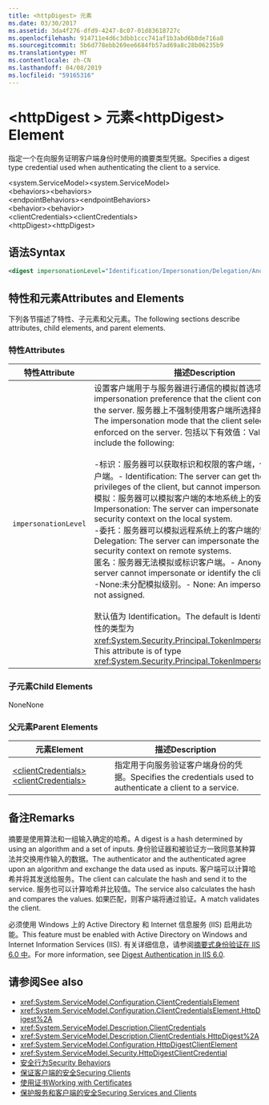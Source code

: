 ```yaml
---
title: <httpDigest> 元素
ms.date: 03/30/2017
ms.assetid: 3da4f276-dfd9-4247-8c07-01d83618727c
ms.openlocfilehash: 914711e4d6c3dbb1ccc741af1b3abd6b8de716a8
ms.sourcegitcommit: 5b6d778ebb269ee6684fb57ad69a8c28b06235b9
ms.translationtype: MT
ms.contentlocale: zh-CN
ms.lasthandoff: 04/08/2019
ms.locfileid: "59165316"
---
```

# <a name="httpdigest-element"></a><span data-ttu-id="9450f-102">\<httpDigest > 元素</span><span class="sxs-lookup"><span data-stu-id="9450f-102">\<httpDigest> Element</span></span>
<span data-ttu-id="9450f-103">指定一个在向服务证明客户端身份时使用的摘要类型凭据。</span><span class="sxs-lookup"><span data-stu-id="9450f-103">Specifies a digest type credential used when authenticating the client to a service.</span></span>  
  
 <span data-ttu-id="9450f-104">\<system.ServiceModel></span><span class="sxs-lookup"><span data-stu-id="9450f-104">\<system.ServiceModel></span></span>  
<span data-ttu-id="9450f-105">\<behaviors></span><span class="sxs-lookup"><span data-stu-id="9450f-105">\<behaviors></span></span>  
<span data-ttu-id="9450f-106">\<endpointBehaviors></span><span class="sxs-lookup"><span data-stu-id="9450f-106">\<endpointBehaviors></span></span>  
<span data-ttu-id="9450f-107">\<behavior></span><span class="sxs-lookup"><span data-stu-id="9450f-107">\<behavior></span></span>  
<span data-ttu-id="9450f-108">\<clientCredentials></span><span class="sxs-lookup"><span data-stu-id="9450f-108">\<clientCredentials></span></span>  
<span data-ttu-id="9450f-109">\<httpDigest></span><span class="sxs-lookup"><span data-stu-id="9450f-109">\<httpDigest></span></span>  
  
## <a name="syntax"></a><span data-ttu-id="9450f-110">语法</span><span class="sxs-lookup"><span data-stu-id="9450f-110">Syntax</span></span>  
  
```xml  
<digest impersonationLevel="Identification/Impersonation/Delegation/Anonymous/None" />
```  
  
## <a name="attributes-and-elements"></a><span data-ttu-id="9450f-111">特性和元素</span><span class="sxs-lookup"><span data-stu-id="9450f-111">Attributes and Elements</span></span>  
 <span data-ttu-id="9450f-112">下列各节描述了特性、子元素和父元素。</span><span class="sxs-lookup"><span data-stu-id="9450f-112">The following sections describe attributes, child elements, and parent elements.</span></span>  
  
### <a name="attributes"></a><span data-ttu-id="9450f-113">特性</span><span class="sxs-lookup"><span data-stu-id="9450f-113">Attributes</span></span>  
  
|<span data-ttu-id="9450f-114">特性</span><span class="sxs-lookup"><span data-stu-id="9450f-114">Attribute</span></span>|<span data-ttu-id="9450f-115">描述</span><span class="sxs-lookup"><span data-stu-id="9450f-115">Description</span></span>|  
|---------------|-----------------|  
|`impersonationLevel`|<span data-ttu-id="9450f-116">设置客户端用于与服务器进行通信的模拟首选项。</span><span class="sxs-lookup"><span data-stu-id="9450f-116">Sets the impersonation preference that the client communicates to the server.</span></span> <span data-ttu-id="9450f-117">服务器上不强制使用客户端所选择的模拟模式。</span><span class="sxs-lookup"><span data-stu-id="9450f-117">The impersonation mode that the client selects is not enforced on the server.</span></span> <span data-ttu-id="9450f-118">包括以下有效值：</span><span class="sxs-lookup"><span data-stu-id="9450f-118">Valid values include the following:</span></span><br /><br /> <span data-ttu-id="9450f-119">-标识：服务器可以获取标识和权限的客户端，但不能模拟客户端。</span><span class="sxs-lookup"><span data-stu-id="9450f-119">-   Identification: The server can get the identity and privileges of the client, but cannot impersonate the client.</span></span><br /><span data-ttu-id="9450f-120">模拟：服务器可以模拟客户端的本地系统上的安全上下文。</span><span class="sxs-lookup"><span data-stu-id="9450f-120">-   Impersonation: The server can impersonate the client's security context on the local system.</span></span><br /><span data-ttu-id="9450f-121">-委托：服务器可以模拟远程系统上的客户端的安全上下文。</span><span class="sxs-lookup"><span data-stu-id="9450f-121">-   Delegation: The server can impersonate the client's security context on remote systems.</span></span><br /><span data-ttu-id="9450f-122">匿名：服务器无法模拟或标识客户端。</span><span class="sxs-lookup"><span data-stu-id="9450f-122">-   Anonymous: The server cannot impersonate or identify the client.</span></span><br /><span data-ttu-id="9450f-123">-None:未分配模拟级别。</span><span class="sxs-lookup"><span data-stu-id="9450f-123">-   None: An impersonation level is not assigned.</span></span><br /><br /> <span data-ttu-id="9450f-124">默认值为 Identification。</span><span class="sxs-lookup"><span data-stu-id="9450f-124">The default is Identification.</span></span> <span data-ttu-id="9450f-125">此属性的类型为 <xref:System.Security.Principal.TokenImpersonationLevel>。</span><span class="sxs-lookup"><span data-stu-id="9450f-125">This attribute is of type <xref:System.Security.Principal.TokenImpersonationLevel>.</span></span>|  
  
### <a name="child-elements"></a><span data-ttu-id="9450f-126">子元素</span><span class="sxs-lookup"><span data-stu-id="9450f-126">Child Elements</span></span>  
 <span data-ttu-id="9450f-127">None</span><span class="sxs-lookup"><span data-stu-id="9450f-127">None</span></span>  
  
### <a name="parent-elements"></a><span data-ttu-id="9450f-128">父元素</span><span class="sxs-lookup"><span data-stu-id="9450f-128">Parent Elements</span></span>  
  
|<span data-ttu-id="9450f-129">元素</span><span class="sxs-lookup"><span data-stu-id="9450f-129">Element</span></span>|<span data-ttu-id="9450f-130">描述</span><span class="sxs-lookup"><span data-stu-id="9450f-130">Description</span></span>|  
|-------------|-----------------|  
|[<span data-ttu-id="9450f-131">\<clientCredentials></span><span class="sxs-lookup"><span data-stu-id="9450f-131">\<clientCredentials></span></span>](../../../../../docs/framework/configure-apps/file-schema/wcf/clientcredentials.md)|<span data-ttu-id="9450f-132">指定用于向服务验证客户端身份的凭据。</span><span class="sxs-lookup"><span data-stu-id="9450f-132">Specifies the credentials used to authenticate a client to a service.</span></span>|  
  
## <a name="remarks"></a><span data-ttu-id="9450f-133">备注</span><span class="sxs-lookup"><span data-stu-id="9450f-133">Remarks</span></span>  
 <span data-ttu-id="9450f-134">摘要是使用算法和一组输入确定的哈希。</span><span class="sxs-lookup"><span data-stu-id="9450f-134">A digest is a hash determined by using an algorithm and a set of inputs.</span></span> <span data-ttu-id="9450f-135">身份验证器和被验证方一致同意某种算法并交换用作输入的数据。</span><span class="sxs-lookup"><span data-stu-id="9450f-135">The authenticator and the authenticated agree upon an algorithm and exchange the data used as inputs.</span></span> <span data-ttu-id="9450f-136">客户端可以计算哈希并将其发送给服务。</span><span class="sxs-lookup"><span data-stu-id="9450f-136">The client can calculate the hash and send it to the service.</span></span> <span data-ttu-id="9450f-137">服务也可以计算哈希并比较值。</span><span class="sxs-lookup"><span data-stu-id="9450f-137">The service also calculates the hash and compares the values.</span></span> <span data-ttu-id="9450f-138">如果匹配，则客户端将通过验证。</span><span class="sxs-lookup"><span data-stu-id="9450f-138">A match validates the client.</span></span>  
  
 <span data-ttu-id="9450f-139">必须使用 Windows 上的 Active Directory 和 Internet 信息服务 (IIS) 启用此功能。</span><span class="sxs-lookup"><span data-stu-id="9450f-139">This feature must be enabled with Active Directory on Windows and Internet Information Services (IIS).</span></span> <span data-ttu-id="9450f-140">有关详细信息，请参阅[摘要式身份验证在 IIS 6.0 中](https://go.microsoft.com/fwlink/?LinkId=88443)。</span><span class="sxs-lookup"><span data-stu-id="9450f-140">For more information, see [Digest Authentication in IIS 6.0](https://go.microsoft.com/fwlink/?LinkId=88443).</span></span>  
  
## <a name="see-also"></a><span data-ttu-id="9450f-141">请参阅</span><span class="sxs-lookup"><span data-stu-id="9450f-141">See also</span></span>

- <xref:System.ServiceModel.Configuration.ClientCredentialsElement>
- <xref:System.ServiceModel.Configuration.ClientCredentialsElement.HttpDigest%2A>
- <xref:System.ServiceModel.Description.ClientCredentials>
- <xref:System.ServiceModel.Description.ClientCredentials.HttpDigest%2A>
- <xref:System.ServiceModel.Configuration.HttpDigestClientElement>
- <xref:System.ServiceModel.Security.HttpDigestClientCredential>
- [<span data-ttu-id="9450f-142">安全行为</span><span class="sxs-lookup"><span data-stu-id="9450f-142">Security Behaviors</span></span>](../../../../../docs/framework/wcf/feature-details/security-behaviors-in-wcf.md)
- [<span data-ttu-id="9450f-143">保证客户端的安全</span><span class="sxs-lookup"><span data-stu-id="9450f-143">Securing Clients</span></span>](../../../../../docs/framework/wcf/securing-clients.md)
- [<span data-ttu-id="9450f-144">使用证书</span><span class="sxs-lookup"><span data-stu-id="9450f-144">Working with Certificates</span></span>](../../../../../docs/framework/wcf/feature-details/working-with-certificates.md)
- [<span data-ttu-id="9450f-145">保护服务和客户端的安全</span><span class="sxs-lookup"><span data-stu-id="9450f-145">Securing Services and Clients</span></span>](../../../../../docs/framework/wcf/feature-details/securing-services-and-clients.md)
